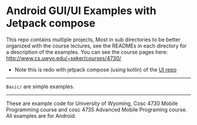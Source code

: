 Android GUI/UI Examples with Jetpack compose
===========

This repo contains multiple projects, Most in sub directories to be better organized with the course lectures, see the READMEs in each directory for a description of the examples.   You can see the course pages here: http://www.cs.uwyo.edu/~seker/courses/4730/

* Note this is redo with jetpack compose (using kotlin) of the [UI repo](https://github.com/JimSeker/ui)

---

`Basic/` are simple examples. 

--- 

These are example code for University of Wyoming, Cosc 4730 Mobile Programming course and cosc 4735 Advanced Mobile Programing course. 
All examples are for Android.
